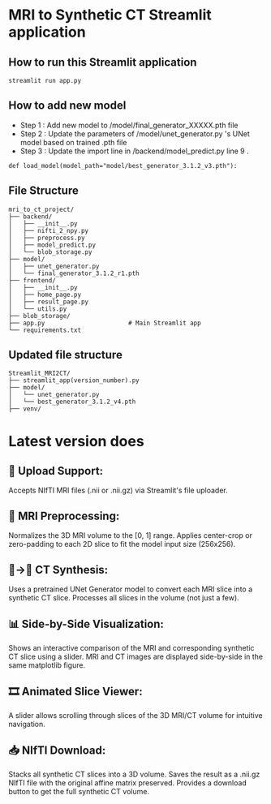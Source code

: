 # MRI to Synthetic CT Streamlit application

## How to run this Streamlit application
```
streamlit run app.py
```
## How to add new model

- Step 1 : Add new model to /model/final_generator_XXXXX.pth file
- Step 2 : Update the parameters of /model/unet_generator.py 's UNet model based on trained .pth file
- Step 3 : Update the import line in /backend/model_predict.py line 9 .
```
def load_model(model_path="model/best_generator_3.1.2_v3.pth"):
```

## File Structure

```
mri_to_ct_project/
├── backend/
│   ├── __init__.py
│   ├── nifti_2_npy.py
│   ├── preprocess.py
│   ├── model_predict.py
│   └── blob_storage.py
├── model/
│   ├── unet_generator.py
│   └── final_generator_3.1.2_r1.pth
├── frontend/
│   ├── __init__.py
│   ├── home_page.py
│   ├── result_page.py
│   └── utils.py
├── blob_storage/
├── app.py                       # Main Streamlit app
└── requirements.txt
```

## Updated file structure

```
Streamlit_MRI2CT/
├── streamlit_app(version_number).py
├── model/
│   └── unet_generator.py
│   └── best_generator_3.1.2_v4.pth
├── venv/
```

# Latest version does

## 💾  Upload Support:

Accepts NIfTI MRI files (.nii or .nii.gz) via Streamlit's file uploader.

## 🧠 MRI Preprocessing:

Normalizes the 3D MRI volume to the [0, 1] range.
Applies center-crop or zero-padding to each 2D slice to fit the model input size (256x256).

## 🧠→🦴 CT Synthesis:

Uses a pretrained UNet Generator model to convert each MRI slice into a synthetic CT slice.
Processes all slices in the volume (not just a few).

## 📊 Side-by-Side Visualization:

Shows an interactive comparison of the MRI and corresponding synthetic CT slice using a slider.
MRI and CT images are displayed side-by-side in the same matplotlib figure.

## 🎞️ Animated Slice Viewer:

A slider allows scrolling through slices of the 3D MRI/CT volume for intuitive navigation.

## 📥 NIfTI Download:

Stacks all synthetic CT slices into a 3D volume.
Saves the result as a .nii.gz NIfTI file with the original affine matrix preserved.
Provides a download button to get the full synthetic CT volume.



